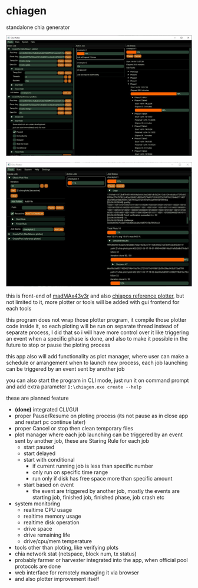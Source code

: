 # chiagen
standalone chia generator

![alt text](https://raw.githubusercontent.com/uraymeiviar/chiagen/master/img/screenshot.JPG)

![alt text](https://raw.githubusercontent.com/uraymeiviar/chiagen/master/img/screenshot2.JPG)

this is front-end of [madMAx43v3r](https://github.com/madMAx43v3r/chia-plotter) and also [chiapos reference plotter](https://github.com/Chia-Network/chiapos), but not limited to it, more plotter or tools will be added with gui frontend for each tools

this program does not wrap those plotter program, it compile those plotter code inside it, so each ploting will be run on separate thread instead of separate process, I did that so i will have more control over it like triggering an event when a specific phase is done, and also to make it possible in the future to stop or pause the ploting process

this app also will add functionality as plot manager, where user can make a schedule or arrangement when to launch new process, each job launching can be triggered by an event sent by another job

you can also start the program in CLI mode, just run it on command prompt and add extra parameter `D:\chiagen.exe create --help`

these are planned feature
* **(done)** integrated CLI/GUI 
* proper Pause/Resume on ploting process (its not pause as in close app and restart pc continue later)
* proper Cancel or stop then clean temporary files
* plot manager where each job launching can be triggered by an event sent by another job, these are Staring Rule for each job
   * start paused
   * start delayed 
   * start with conditional
      * if current running job is less than specific number
      * only run on specific time range
      * run only if disk has free space more than specific amount
   * start based on event
      * the event are triggered by another job, mostly the events are starting job, finished job, finished phase, job crash etc
* system monitoring
  * realtime CPU usage
  * realtime memory usage
  * realtime disk operation
  * drive space
  * drive remaining life
  * drive/cpu/mem temperature
* tools other than ploting, like verifying plots
* chia network stat (netspace, block num, tx status)
* probably farmer or harvester integrated into the app, when official pool protocols are done
* web interface for remotely managing it via browser
* and also plotter improvement itself
